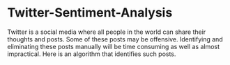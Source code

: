 # Twitter-Sentiment-Analysis
Twitter is a social media where all people in the world can share their thoughts and posts.
Some of these posts may be offensive.
Identifying and eliminating these posts manually will be time consuming as well as almost impractical.
Here is an algorithm that identifies such posts.
